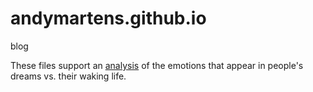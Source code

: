 # andymartens.github.io
blog

These files support an [analysis](http://andymartens.github.io/blog/2015/04/21/dreams-2/) of the emotions that appear in people's dreams vs. their waking life.
